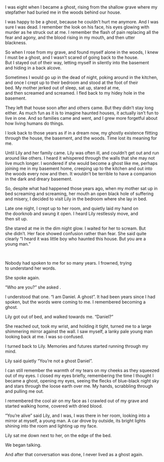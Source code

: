 I was eight when I became a ghost, rising from the shallow grave where my stepfather had buried me in the woods behind our house. 

I was happy to be a ghost, because he couldn’t hurt me anymore. And I was sure I was dead. I remember the look on his face, his eyes glowing with murder as he struck out at me. I remember the flash of pain replacing all the fear and agony, and the blood rising in my mouth, and then utter blackness.  

So when I rose from my grave, and found myself alone in the woods, I knew I must be a ghost, and I wasn’t scared of going back to the house. But I stayed out of their way, letting myself in silently into the basement and hiding in a back alcove. 

Sometimes I would go up in the dead of night, poking around in the kitchen, and once I crept up to their bedroom and stood at the foot of their bed. My mother jerked out of sleep, sat up, stared at me, and then screamed and screamed. I fled back to my hidey hole in the basement. 

They left that house soon after and others came. But they didn’t stay long either. As much fun as it is to imagine haunted houses, it actually isn’t fun to live in one. And so families came and went, and I grew more forgetful about how living humans do things. 

I look back to those years as if in a dream now, my ghostly existence flitting through the house, the basement, and the woods. Time lost its meaning for me.  

Until Lily and her family came. Lily was often ill, and couldn’t get out and run around like others. I heard it whispered through the walls that she may not live much longer. I wondered if she would become a ghost like me, perhaps joining me in my basement home, creeping up to the kitchen and out into the woods every now and then. It wouldn’t be terrible to have a companion in the dark and dreary basement.  

So, despite what had happened those years ago, when my mother sat up in bed screaming and screaming, her mouth an open black hole of suffering and misery, I decided to visit Lily in the bedroom where she lay in bed. 

Late one night, I crept up to her room, and quietly laid my hand on the doorknob and swung it open. I heard Lily restlessly move, and then sit up.  

She stared at me in the dim night glow. I waited for her to scream. But she didn’t. Her face showed confusion rather than fear. She said quite clearly “I heard it was little boy who haunted this house. But you are a young man.” 

 

Nobody had spoken to me for so many years. I frowned, trying to understand her words.  

She spoke again. 

“Who are you?” she asked . 

I understood that one. “I am Daniel. A ghost”. It had been years since I had spoken, but the words were coming to me. I remembered becoming a ghost. 

Lily got out of bed, and walked towards me. “Daniel?” 

She reached out, took my wrist, and holding it tight, turned me to a large shimmering mirror against the wall. I saw myself, a lanky pale young man looking back at me. I was so confused.  

I turned back to Lily. Memories and futures started running through my mind.  

Lily said quietly “You’re not a ghost Daniel”. 

I can still remember the warmth of my tears on my cheeks as they squeezed out of my eyes. I closed my eyes briefly, remembering the time I thought I became a ghost, opening my eyes, seeing the flecks of blue-black night sky and stars through the loose earth over me. My hands, scrabbling through and pulling me out.

 I remembered the cool air on my face as I crawled out of my grave and started walking home, covered with dried blood. 

“You’re alive” said Lily, and I was, I was there in her room, looking into a mirror at myself, a young man. A car drove by outside, its bright lights shining into the room and lighting up my face.  

Lily sat me down next to her, on the edge of the bed. 

We began talking. 

And after that conversation was done, I never lived as a ghost again.  